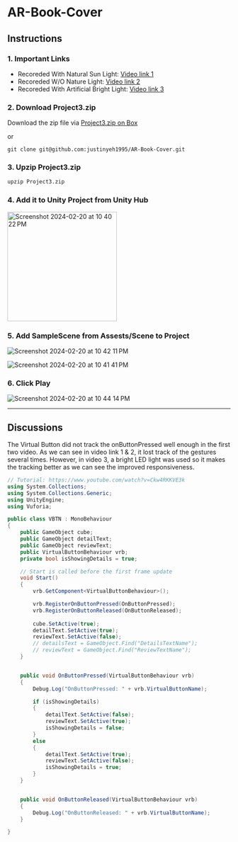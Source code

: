 # AR-Book-Cover

## Instructions

### 1. Important Links

- Recoreded With Natural Sun Light: [Video link 1](https://vanderbilt.box.com/s/7skn7t2kggvezo33ktxgngyikg89nof9)
- Recoreded W/O Nature Light: [Video link 2](https://vanderbilt.box.com/s/1vrfedrdquhbq3aj8depgnn63bkd8tja)
- Recoreded With Artificial Bright Light: [Video link 3](https://vanderbilt.box.com/s/folklol2v2zhbdre5h0je1iu1ekpnvzp)

### 2. Download Project3.zip

Download the zip file via [Project3.zip on Box](https://vanderbilt.box.com/s/e0keiclfjln3k6f09yecotbqab7oiak3)

or
```
git clone git@github.com:justinyeh1995/AR-Book-Cover.git
```

### 3. Upzip Project3.zip
```bash
upzip Project3.zip
```

### 4. Add it to Unity Project from Unity Hub

<img width="247" alt="Screenshot 2024-02-20 at 10 40 22 PM" src="https://github.com/justinyeh1995/AR-Book-Cover/assets/42970023/8bf2b2b5-6bc4-4276-8647-e343f798f504">

### 5. Add SampleScene from Assests/Scene to Project

![Screenshot 2024-02-20 at 10 42 11 PM](https://github.com/justinyeh1995/AR-Book-Cover/assets/42970023/866b5bbb-e9bc-4e8f-a96e-3527c13aaf9f) 

![Screenshot 2024-02-20 at 10 41 41 PM](https://github.com/justinyeh1995/AR-Book-Cover/assets/42970023/056a0fec-f1a7-4679-8a3b-987dbca16036) 

### 6. Click Play

![Screenshot 2024-02-20 at 10 44 14 PM](https://github.com/justinyeh1995/AR-Book-Cover/assets/42970023/34bd147a-8236-4059-abbd-ead5623da0ee)


---

## Discussions

The Virtual Button did not track the onButtonPressed well enough in the first two video. As we can see in video link 1 & 2, it lost track of the gestures several times.
However, in video 3, a bright LED light was used so it makes the tracking better as we can see the improved responsiveness.
  

```csharp
// Tutorial: https://www.youtube.com/watch?v=Ckw4RKKVE3k
using System.Collections;
using System.Collections.Generic;
using UnityEngine;
using Vuforia;

public class VBTN : MonoBehaviour
{
    public GameObject cube;
    public GameObject detailText;
    public GameObject reviewText;
    public VirtualButtonBehaviour vrb;
    private bool isShowingDetails = true;

    // Start is called before the first frame update
    void Start()
    {
        vrb.GetComponent<VirtualButtonBehaviour>();

        vrb.RegisterOnButtonPressed(OnButtonPressed);
        vrb.RegisterOnButtonReleased(OnButtonReleased);
        
        cube.SetActive(true);
        detailText.SetActive(true);
        reviewText.SetActive(false);
        // detailsText = GameObject.Find("DetailsTextName");
        // reviewText = GameObject.Find("ReviewTextName");
    }


    public void OnButtonPressed(VirtualButtonBehaviour vrb)
    {
        Debug.Log("OnButtonPressed: " + vrb.VirtualButtonName);

        if (isShowingDetails) 
        {
            detailText.SetActive(false);
            reviewText.SetActive(true);
            isShowingDetails = false;
        }
        else
        {
            detailText.SetActive(true);
            reviewText.SetActive(false);
            isShowingDetails = true;
        }
    }


    public void OnButtonReleased(VirtualButtonBehaviour vrb)
    {
        Debug.Log("OnButtonReleased: " + vrb.VirtualButtonName);
    }

}
```

